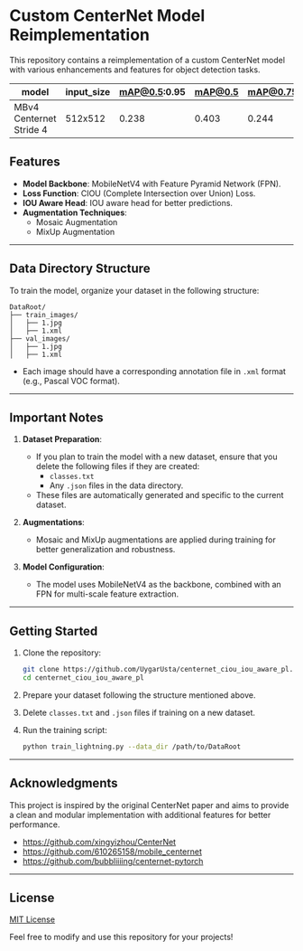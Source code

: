 # Custom CenterNet Model Reimplementation

This repository contains a reimplementation of a custom CenterNet model with various enhancements and features for object detection tasks.


| model | input_size | mAP@0.5:0.95 | mAP@0.5 | mAP@0.75 |
|-------|------------|-----|---------|----------|
| MBv4 Centernet Stride 4 | 512x512 | 0.238 | 0.403 | 0.244 |

## Features

- **Model Backbone**: MobileNetV4 with Feature Pyramid Network (FPN).
- **Loss Function**: CIOU (Complete Intersection over Union) Loss.
- **IOU Aware Head**: IOU aware head for better predictions.
- **Augmentation Techniques**:
  - Mosaic Augmentation
  - MixUp Augmentation


---

## Data Directory Structure

To train the model, organize your dataset in the following structure:

```
DataRoot/
├── train_images/
│   ├── 1.jpg
│   ├── 1.xml
├── val_images/
│   ├── 1.jpg
│   ├── 1.xml
```

- Each image should have a corresponding annotation file in `.xml` format (e.g., Pascal VOC format).

---

## Important Notes

1. **Dataset Preparation**:
   - If you plan to train the model with a new dataset, ensure that you delete the following files if they are created:
     - `classes.txt`
     - Any `.json` files in the data directory.
   - These files are automatically generated and specific to the current dataset.

2. **Augmentations**:
   - Mosaic and MixUp augmentations are applied during training for better generalization and robustness.

3. **Model Configuration**:
   - The model uses MobileNetV4 as the backbone, combined with an FPN for multi-scale feature extraction.

---

## Getting Started

1. Clone the repository:
   ```bash
   git clone https://github.com/UygarUsta/centernet_ciou_iou_aware_pl.git
   cd centernet_ciou_iou_aware_pl
   ```

2. Prepare your dataset following the structure mentioned above.

3. Delete `classes.txt` and `.json` files if training on a new dataset.

4. Run the training script:
   ```bash
   python train_lightning.py --data_dir /path/to/DataRoot
   ```

---

## Acknowledgments

This project is inspired by the original CenterNet paper and aims to provide a clean and modular implementation with additional features for better performance.

- https://github.com/xingyizhou/CenterNet
- https://github.com/610265158/mobile_centernet
- https://github.com/bubbliiiing/centernet-pytorch
---

## License

[MIT License](LICENSE)

Feel free to modify and use this repository for your projects!
